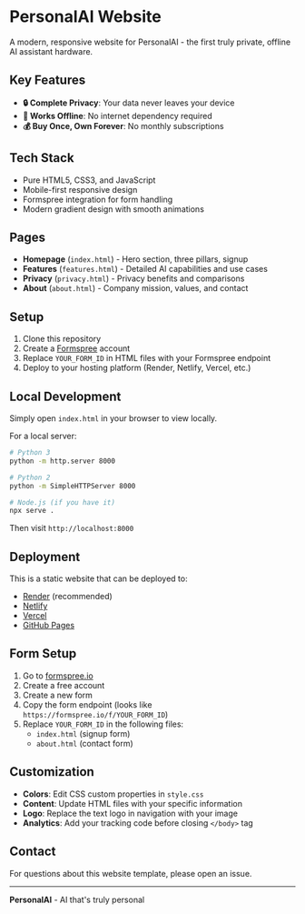 # PersonalAI Website

A modern, responsive website for PersonalAI - the first truly private, offline AI assistant hardware.

## Key Features

- **🔒 Complete Privacy**: Your data never leaves your device
- **📡 Works Offline**: No internet dependency required  
- **💰 Buy Once, Own Forever**: No monthly subscriptions

## Tech Stack

- Pure HTML5, CSS3, and JavaScript
- Mobile-first responsive design
- Formspree integration for form handling
- Modern gradient design with smooth animations

## Pages

- **Homepage** (`index.html`) - Hero section, three pillars, signup
- **Features** (`features.html`) - Detailed AI capabilities and use cases
- **Privacy** (`privacy.html`) - Privacy benefits and comparisons
- **About** (`about.html`) - Company mission, values, and contact

## Setup

1. Clone this repository
2. Create a [Formspree](https://formspree.io) account
3. Replace `YOUR_FORM_ID` in HTML files with your Formspree endpoint
4. Deploy to your hosting platform (Render, Netlify, Vercel, etc.)

## Local Development

Simply open `index.html` in your browser to view locally.

For a local server:
```bash
# Python 3
python -m http.server 8000

# Python 2  
python -m SimpleHTTPServer 8000

# Node.js (if you have it)
npx serve .
```

Then visit `http://localhost:8000`

## Deployment

This is a static website that can be deployed to:
- [Render](https://render.com) (recommended)
- [Netlify](https://netlify.com)
- [Vercel](https://vercel.com)
- [GitHub Pages](https://pages.github.com)

## Form Setup

1. Go to [formspree.io](https://formspree.io)
2. Create a free account
3. Create a new form
4. Copy the form endpoint (looks like `https://formspree.io/f/YOUR_FORM_ID`)
5. Replace `YOUR_FORM_ID` in the following files:
   - `index.html` (signup form)
   - `about.html` (contact form)

## Customization

- **Colors**: Edit CSS custom properties in `style.css`
- **Content**: Update HTML files with your specific information
- **Logo**: Replace the text logo in navigation with your image
- **Analytics**: Add your tracking code before closing `</body>` tag

## Contact

For questions about this website template, please open an issue.

---

**PersonalAI** - AI that's truly personal
